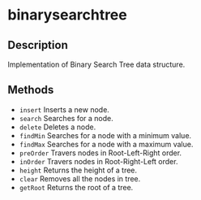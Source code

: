 # binarysearchtree

## Description
Implementation of Binary Search Tree data structure.

## Methods
- `insert` Inserts a new node.
- `search` Searches for a node.
- `delete` Deletes a node.
- `findMin` Searches for a node with a minimum value.
- `findMax` Searches for a node with a maximum value.
- `preOrder` Travers nodes in Root-Left-Right order.
- `inOrder` Travers nodes in Root-Right-Left order.
- `height` Returns the height of a tree.
- `clear` Removes all the nodes in tree.
- `getRoot` Returns the root of a tree.
